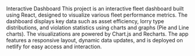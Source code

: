 Interactive  Dashboard
This project is an interactive fleet dashboard built using React, designed to visualize various fleet performance metrics. The dashboard displays key data such as asset efficiency, lorry type distributions, and violation statistics using charts and graphs (Pie and  Line charts). The visualizations are powered by Chart.js and Recharts. The app features a responsive layout, dynamic data updates, and is deployed on netlify for easy access and interaction.
